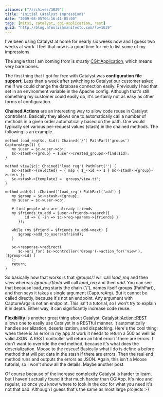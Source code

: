 ```yaml
---
aliases: ["/archives/1039"]
title: "Initial Catalyst Impressions"
date: "2009-08-05T04:16:41-05:00"
tags: [mitsi, catalyst, cgi-application, rest]
guid: "http://blog.afoolishmanifesto.com/?p=1039"
---
```

I've been using Catalyst at home for nearly six weeks now and I guess two weeks at work. I feel that now is a good time for me to list some of my impressions.

The angle that I am coming from is _mostly_ [CGI::Application](http://search.cpan.org/perldoc?CGI::Application), which means very bare bones.

The first thing that I got for free with Catalyst was **configuration file support**. Less than a week after switching to Catalyst our customer asked me if we could change the database connection easily. Previously I had that set in an environment variable in the Apache config. Although that's still something my customer could easily do, it's certainly not as easy as other forms of configuration.

**Chained Actions** are an interesting way to allow code reuse in Catalyst controllers. Basically they allows one to automatically call a number of methods in a given order automatically based on the path. One would typically set various per-request values (stash) in the chained methods. The following is an example.

    method load_req($c, $id): Chained('/') PathPart('groups') CaptureArgs(1) {
       my $user = $c->user->obj;
       $c->stash->{group} = $user->created_groups->find($id);
    }

    method view($c): Chained('load_req') PathPart('') {
       $c->stash->{selected} = { map { $_->id => 1 } $c->stash->{group}->users };
       $c->stash->{template} = 'groups/view.tt';
    }

    method add($c) :Chained('load_req') PathPart('add') {
       my $group = $c->stash->{group};
       my $user = $c->user->obj;

       # find people who are already friends
       my $friends_to_add = $user->friends->search({
             id => { -in => $c->req->params->{friends} }
          });

       while (my $friend = $friends_to_add->next) {
          $group->add_to_users($friend);
       }

       $c->response->redirect(
          $c->uri_for( $c->controller('Group')->action_for('view'), [$group->id] )
       );
       return;
    }

So basically how that works is that _/groups/1_ will call _load\_req_ and then _view_ whereas _/groups/1/add_ will call _load\_req_ and then _add_. You can see that because load\_req starts the chain ('/'), names itself groups (PathPart), and then says it takes a single argument (CaptureArg). But it cannot be called directly, because it's not an endpoint. Any argument with CaptureArgs is not an endpoint. This isn't a tutorial, so I won't try to explain it in depth. Either way, it can significantly increase code reuse.

**Flexibility** is another great thing about Catalyst. [Catalyst::Action::REST](http://search.cpan.org/perldoc?Catalyst::Action::REST) allows one to easily use Catalyst in a RESTful manner. It automatically handles serialization, deserialization, and dispatching. Here's the cool thing; when there is an error in my app at work it needs to return a 500 as well as valid JSON. A REST controller will return an html error if there are errors. I don't want to override the end method, because it's what does the deserialization. Moose to the rescue! Basically what I do is define a before method that will put data in the stash if there are errors. Then the real end method runs and outputs the errors as JSON. Again, this isn't a Moose tutorial, so I won't show all the details. Maybe another post.

Of course because of the increase complexity Catalyst is harder to learn, but I haven't actually found it that much harder than CGIApp. It's nice and regular, so once you know where to look in the doc for what you need it's not that bad. Although I guess that's the same as most large projects :-)
